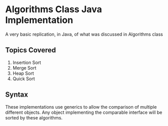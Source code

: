 # Algorithms Class Java Implementation

A very basic replication, in Java, of what was discussed in Algorithms class


## Topics Covered
1. Insertion Sort
2. Merge Sort
3. Heap Sort
4. Quick Sort


## Syntax

These implementations use generics to allow the comparison of multiple different objects.
Any object implementing the comparable interface will be sorted by these algorithms.